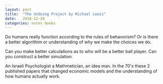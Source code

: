 ```yaml
---
layout: post
title:  "The Undoing Project by Michael Lewis"
date:   2018-12-20
categories: notes books
---
```


Do humans really function according to the rules of behavorism?  Or is there a better algorithim or understanding of why we make the choices we do.

Can you make better calculations as to who will be a better ball player.  Can you construct a better simulation.

An Israeli Psychologist a Mathmetician, an idea man.  In the 70's these 2 published papers that changed economic models and the understanding of how humans actually work.
